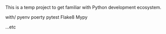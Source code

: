 This is a temp project to get familiar with Python development ecosystem.

with/
pyenv
poerty
pytest
Flake8
Mypy


...etc
